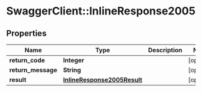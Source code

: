 # SwaggerClient::InlineResponse2005

## Properties
Name | Type | Description | Notes
------------ | ------------- | ------------- | -------------
**return_code** | **Integer** |  | [optional] 
**return_message** | **String** |  | [optional] 
**result** | [**InlineResponse2005Result**](InlineResponse2005Result.md) |  | [optional] 


